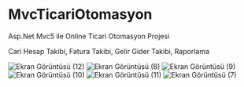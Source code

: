 # MvcTicariOtomasyon
Asp.Net Mvc5 ile Online Ticari Otomasyon Projesi

Cari Hesap Takibi,
Fatura Takibi,
Gelir Gider Takibi,
Raporlama




![Ekran Görüntüsü (12)](https://user-images.githubusercontent.com/46850860/118254698-0d965100-b4b4-11eb-8f69-e4a5a37c694b.png)
![Ekran Görüntüsü (8)](https://user-images.githubusercontent.com/46850860/118254705-0ec77e00-b4b4-11eb-814e-fc890ef51d95.png)
![Ekran Görüntüsü (9)](https://user-images.githubusercontent.com/46850860/118254707-0ec77e00-b4b4-11eb-9a1c-a5b9e5d3c776.png)
![Ekran Görüntüsü (10)](https://user-images.githubusercontent.com/46850860/118254708-0f601480-b4b4-11eb-97ec-3a3beea18fb7.png)
![Ekran Görüntüsü (11)](https://user-images.githubusercontent.com/46850860/118254710-0f601480-b4b4-11eb-9483-524119daabd1.png)
![Ekran Görüntüsü (7)](https://user-images.githubusercontent.com/46850860/118254459-cc05a600-b4b3-11eb-9d2e-6af8169c78a4.png)
